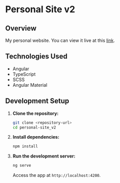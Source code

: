 # Personal Site v2

## Overview

My personal website. You can view it live at this [link](https://tamasstephen.com).

## Technologies Used

- Angular
- TypeScript
- SCSS
- Angular Material

## Development Setup

1. **Clone the repository:**

   ```bash
   git clone <repository-url>
   cd personal-site_v2
   ```

2. **Install dependencies:**

   ```bash
   npm install
   ```

3. **Run the development server:**

   ```bash
   ng serve
   ```

   Access the app at `http://localhost:4200`.

